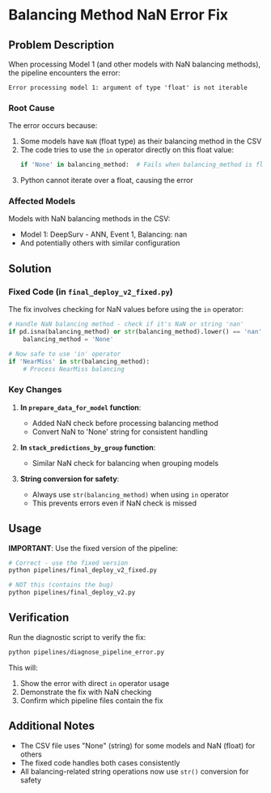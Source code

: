 # Balancing Method NaN Error Fix

## Problem Description

When processing Model 1 (and other models with NaN balancing methods), the pipeline encounters the error:
```
Error processing model 1: argument of type 'float' is not iterable
```

### Root Cause

The error occurs because:
1. Some models have `NaN` (float type) as their balancing method in the CSV
2. The code tries to use the `in` operator directly on this float value:
   ```python
   if 'None' in balancing_method:  # Fails when balancing_method is float NaN
   ```
3. Python cannot iterate over a float, causing the error

### Affected Models

Models with NaN balancing methods in the CSV:
- Model 1: DeepSurv - ANN, Event 1, Balancing: nan
- And potentially others with similar configuration

## Solution

### Fixed Code (in `final_deploy_v2_fixed.py`)

The fix involves checking for NaN values before using the `in` operator:

```python
# Handle NaN balancing method - check if it's NaN or string 'nan'
if pd.isna(balancing_method) or str(balancing_method).lower() == 'nan':
    balancing_method = 'None'

# Now safe to use 'in' operator
if 'NearMiss' in str(balancing_method):
    # Process NearMiss balancing
```

### Key Changes

1. **In `prepare_data_for_model` function**:
   - Added NaN check before processing balancing method
   - Convert NaN to 'None' string for consistent handling

2. **In `stack_predictions_by_group` function**:
   - Similar NaN check for balancing when grouping models

3. **String conversion for safety**:
   - Always use `str(balancing_method)` when using `in` operator
   - This prevents errors even if NaN check is missed

## Usage

**IMPORTANT**: Use the fixed version of the pipeline:

```bash
# Correct - use the fixed version
python pipelines/final_deploy_v2_fixed.py

# NOT this (contains the bug)
python pipelines/final_deploy_v2.py
```

## Verification

Run the diagnostic script to verify the fix:
```bash
python pipelines/diagnose_pipeline_error.py
```

This will:
1. Show the error with direct `in` operator usage
2. Demonstrate the fix with NaN checking
3. Confirm which pipeline files contain the fix

## Additional Notes

- The CSV file uses "None" (string) for some models and NaN (float) for others
- The fixed code handles both cases consistently
- All balancing-related string operations now use `str()` conversion for safety